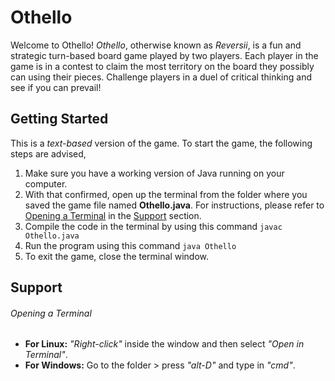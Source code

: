 # Othello
Welcome to Othello! *Othello*, otherwise known as *Reversii*, is a fun and strategic turn-based board game played by two players. 
Each player in the game is in a contest to claim the most territory on the board they possibly can using their pieces. Challenge
players in a duel of critical thinking and see if you can prevail!

## Getting Started
This is a *text-based* version of the game. To start the game, the following steps are advised,
1. Make sure you have a working version of Java running on your computer.
2. With that confirmed, open up the terminal from the folder where you saved the game file named **Othello.java**. For instructions, please
refer to [Opening a Terminal](#opening-a-terminal) in the [Support](#support) section.
3. Compile the code in the terminal by using this command ```javac Othello.java```
4. Run the program using this command ```java Othello```
5. To exit the game, close the terminal window.

## Support
###### Opening a Terminal
- **For Linux:** *"Right-click"* inside the window and then select *"Open in Terminal"*.
- **For Windows:** Go to the folder > press *"alt-D"* and type in *"cmd"*.

